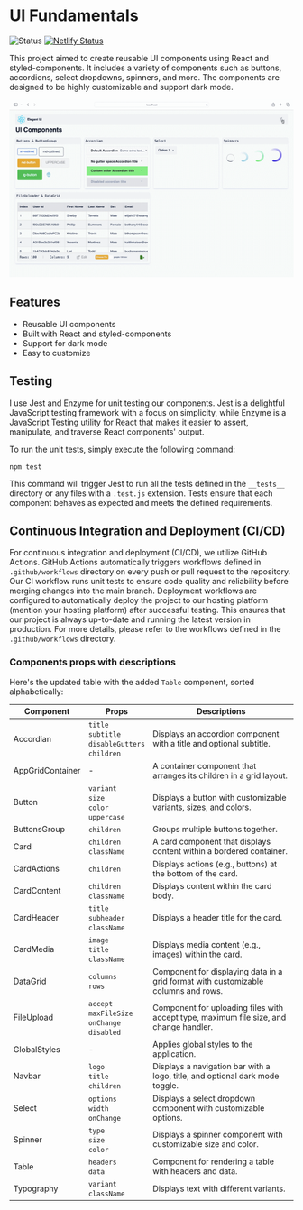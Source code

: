 # UI Fundamentals

![Status](https://img.shields.io/badge/Status-In%20Progress-yellow?style=flat-square) [![Netlify Status](https://img.shields.io/badge/Netlify-Success-brightgreen?style=flat-square&logo=netlify)](https://elegantwebui.netlify.app)
<!-- [![Netlify Status](https://img.shields.io/badge/Netlify-Success-brightgreen?style=flat-square&logo=netlify)](https://app.netlify.com/sites/elegantwebui) -->
<!-- deployment: [elegantui.netlify.app](https://elegantwebui.netlify.app)   -->
This project aimed to create reusable UI components using React and styled-components. It includes a variety of components such as buttons, accordions, select dropdowns, spinners, and more. The components are designed to be highly customizable and support dark mode.  
<!-- [![Netlify deploy Status](https://api.netlify.com/api/v1/badges/bd99dd9b-1e10-4db3-a191-a5450077418e/deploy-status)](https://app.netlify.com/sites/profound-sprite-2b2255/deploys) -->

![Preview: ](./src/assets/preview.gif)  

## Features

- Reusable UI components
- Built with React and styled-components
- Support for dark mode
- Easy to customize

## Testing

I use Jest and Enzyme for unit testing our components. Jest is a delightful JavaScript testing framework with a focus on simplicity, while Enzyme is a JavaScript Testing utility for React that makes it easier to assert, manipulate, and traverse React components' output.

To run the unit tests, simply execute the following command:

```
npm test
```

This command will trigger Jest to run all the tests defined in the `__tests__` directory or any files with a `.test.js` extension. Tests ensure that each component behaves as expected and meets the defined requirements.

## Continuous Integration and Deployment (CI/CD)

For continuous integration and deployment (CI/CD), we utilize GitHub Actions. GitHub Actions automatically triggers workflows defined in `.github/workflows` directory on every push or pull request to the repository. Our CI workflow runs unit tests to ensure code quality and reliability before merging changes into the main branch. Deployment workflows are configured to automatically deploy the project to our hosting platform (mention your hosting platform) after successful testing. This ensures that our project is always up-to-date and running the latest version in production. For more details, please refer to the workflows defined in the `.github/workflows` directory.

### Components props with descriptions

Here's the updated table with the added `Table` component, sorted alphabetically:

| Component       | Props           | Descriptions                                                                                   |
|-----------------|-----------------|------------------------------------------------------------------------------------------------|
| Accordian       | `title`<br>`subtitle`<br>`disableGutters`<br>`children` | Displays an accordion component with a title and optional subtitle.                     |
| AppGridContainer| -               | A container component that arranges its children in a grid layout.                             |
| Button          | `variant`<br>`size`<br>`color`<br>`uppercase` | Displays a button with customizable variants, sizes, and colors.                           |
| ButtonsGroup    | `children`      | Groups multiple buttons together.                                                              |
| Card            | `children`<br>`className` | A card component that displays content within a bordered container.                    |
| CardActions     | `children`      | Displays actions (e.g., buttons) at the bottom of the card.                                    |
| CardContent     | `children`<br>`className` | Displays content within the card body.                                                    |
| CardHeader      | `title`<br>`subheader`<br>`className` | Displays a header title for the card.                                                    |
| CardMedia       | `image`<br>`title`<br>`className` | Displays media content (e.g., images) within the card.                                  |
| DataGrid        | `columns`<br>`rows` | Component for displaying data in a grid format with customizable columns and rows.      |
| FileUpload      | `accept`<br>`maxFileSize`<br>`onChange`<br>`disabled` | Component for uploading files with accept type, maximum file size, and change handler. |
| GlobalStyles    | -               | Applies global styles to the application.                                                      |
| Navbar          | `logo`<br>`title`<br>`children` | Displays a navigation bar with a logo, title, and optional dark mode toggle.            |
| Select          | `options`<br>`width`<br>`onChange` | Displays a select dropdown component with customizable options.                    |
| Spinner         | `type`<br>`size`<br>`color` | Displays a spinner component with customizable size and color.                          |
| Table           | `headers`<br>`data` | Component for rendering a table with headers and data.                                     |
| Typography      | `variant`<br>`className` | Displays text with different variants.                                                   |
